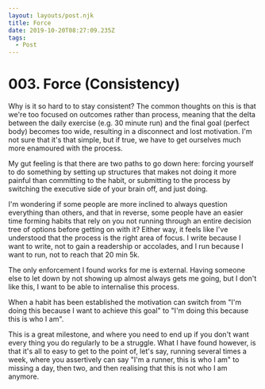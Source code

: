 ```yaml
---
layout: layouts/post.njk
title: Force
date: 2019-10-20T08:27:09.235Z
tags:
  - Post
---
```

# 003. Force (Consistency)

Why is it so hard to to stay consistent? The common thoughts on this is that we're too focused on outcomes rather than process, meaning that the delta between the daily exercise (e.g. 30 minute run) and the final goal (perfect body) becomes too wide, resulting in a disconnect and lost motivation. I'm not sure that it's that simple, but if true, we have to get ourselves much more enamoured with the process. 

My gut feeling is that there are two paths to go down here: forcing yourself to do something by setting up structures that makes not doing it more painful than committing to the habit, or submitting to the process by switching the executive side of your brain off, and just doing. 

I'm wondering if some people are more inclined to always question everything than others, and that in reverse, some people have an easier time forming habits that rely on you not running through an entire decision tree of options before getting on with it? Either way, it feels like I've understood that the process is the right area of focus. I write because I want to write, not to gain a readership or accolades, and I run because I want to run, not to reach that 20 min 5k. 

The only enforcement I found works for me is external. Having someone else to let down by not showing up almost always gets me going, but I don't like this, I want to be able to internalise this process. 

When a habit has been established the motivation can switch from "I'm doing this because I want to achieve this goal" to "I'm doing this because this is who I am".

This is a great milestone, and where you need to end up if you don't want every thing you do regularly to be a struggle. What I have found however, is that it's all to easy to get to the point of, let's say, running several times a week, where you assertively can say "I'm a runner, this is who I am" to missing a day, then two, and then realising that this is not who I am anymore. 

